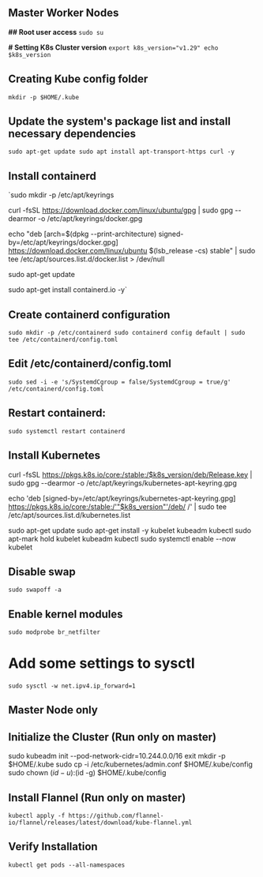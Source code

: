 ##               Master  Worker Nodes 

**## Root user access**
`sudo su`

**# Setting K8s Cluster version**
`export k8s_version="v1.29"
echo $k8s_version`

## Creating Kube config folder
`mkdir -p $HOME/.kube`

## Update the system's package list and install necessary dependencies 
`sudo apt-get update
sudo apt install apt-transport-https curl -y`

## Install containerd
`sudo mkdir -p /etc/apt/keyrings

curl -fsSL https://download.docker.com/linux/ubuntu/gpg | sudo gpg --dearmor -o /etc/apt/keyrings/docker.gpg

echo "deb [arch=$(dpkg --print-architecture) signed-by=/etc/apt/keyrings/docker.gpg] https://download.docker.com/linux/ubuntu $(lsb_release -cs) stable" | sudo tee /etc/apt/sources.list.d/docker.list > /dev/null

sudo apt-get update

sudo apt-get install containerd.io -y`

## Create containerd configuration
`sudo mkdir -p /etc/containerd
sudo containerd config default | sudo tee /etc/containerd/config.toml`

## Edit /etc/containerd/config.toml
`sudo sed -i -e 's/SystemdCgroup = false/SystemdCgroup = true/g' /etc/containerd/config.toml`

## Restart containerd:
`sudo systemctl restart containerd`

## Install Kubernetes
curl -fsSL https://pkgs.k8s.io/core:/stable:/$k8s_version/deb/Release.key | sudo gpg --dearmor -o /etc/apt/keyrings/kubernetes-apt-keyring.gpg

echo 'deb [signed-by=/etc/apt/keyrings/kubernetes-apt-keyring.gpg] https://pkgs.k8s.io/core:/stable:/'"$k8s_version"'/deb/ /' | sudo 
tee /etc/apt/sources.list.d/kubernetes.list

sudo apt-get update
sudo apt-get install -y kubelet kubeadm kubectl
sudo apt-mark hold kubelet kubeadm kubectl
sudo systemctl enable --now kubelet

## Disable swap
`sudo swapoff -a`

## Enable kernel modules
`sudo modprobe br_netfilter`

# Add some settings to sysctl
`sudo sysctl -w net.ipv4.ip_forward=1`
 
##              Master Node only

## Initialize the Cluster (Run only on master)

sudo kubeadm init --pod-network-cidr=10.244.0.0/16
exit
mkdir -p $HOME/.kube
sudo cp -i /etc/kubernetes/admin.conf $HOME/.kube/config
sudo chown $(id -u):$(id -g) $HOME/.kube/config


## Install Flannel (Run only on master)

`kubectl apply -f https://github.com/flannel-io/flannel/releases/latest/download/kube-flannel.yml`

## Verify Installation

`kubectl get pods --all-namespaces`